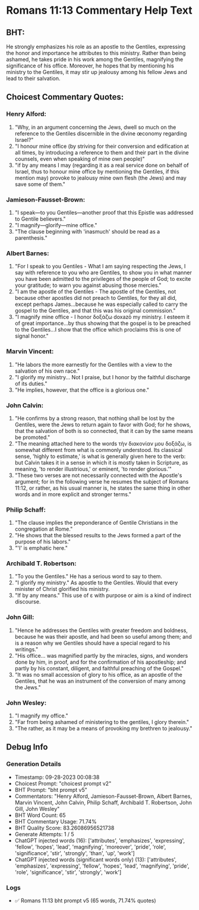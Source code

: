 # Romans 11:13 Commentary Help Text

## BHT:
He strongly emphasizes his role as an apostle to the Gentiles, expressing the honor and importance he attributes to this ministry. Rather than being ashamed, he takes pride in his work among the Gentiles, magnifying the significance of his office. Moreover, he hopes that by mentioning his ministry to the Gentiles, it may stir up jealousy among his fellow Jews and lead to their salvation.

## Choicest Commentary Quotes:
### Henry Alford:
1. "Why, in an argument concerning the Jews, dwell so much on the reference to the Gentiles discernible in the divine œconomy regarding Israel?"
2. "I honour mine office (by striving for their conversion and edification at all times, by introducing a reference to them and their part in the divine counsels, even when speaking of mine own people)"
3. "if by any means I may (regarding it as a real service done on behalf of Israel, thus to honour mine office by mentioning the Gentiles, if this mention may) provoke to jealousy mine own flesh (the Jews) and may save some of them."

### Jamieson-Fausset-Brown:
1. "I speak—to you Gentiles—another proof that this Epistle was addressed to Gentile believers."
2. "I magnify—glorify—mine office."
3. "The clause beginning with 'inasmuch' should be read as a parenthesis."

### Albert Barnes:
1. "For I speak to you Gentiles - What I am saying respecting the Jews, I say with reference to you who are Gentiles, to show you in what manner you have been admitted to the privileges of the people of God; to excite your gratitude; to warn you against abusing those mercies." 
2. "I am the apostle of the Gentiles - The apostle of the Gentiles, not because other apostles did not preach to Gentiles, for they all did, except perhaps James...because he was especially called to carry the gospel to the Gentiles, and that this was his original commission." 
3. "I magnify mine office - I honor δοξάζω doxazō my ministry. I esteem it of great importance...by thus showing that the gospel is to be preached to the Gentiles...I show that the office which proclaims this is one of signal honor."

### Marvin Vincent:
1. "He labors the more earnestly for the Gentiles with a view to the salvation of his own race."
2. "I glorify my ministry... Not I praise, but I honor by the faithful discharge of its duties."
3. "He implies, however, that the office is a glorious one."

### John Calvin:
1. "He confirms by a strong reason, that nothing shall be lost by the Gentiles, were the Jews to return again to favor with God; for he shows, that the salvation of both is so connected, that it can by the same means be promoted."
2. "The meaning attached here to the words τὴν διακονίαν μου δοξάζω, is somewhat different from what is commonly understood. Its classical sense, 'highly to estimate,' is what is generally given here to the verb: but Calvin takes it in a sense in which it is mostly taken in Scripture, as meaning, 'to render illustrious,' or eminent, 'to render glorious.'"
3. "These two verses are not necessarily connected with the Apostle's argument; for in the following verse he resumes the subject of Romans 11:12, or rather, as his usual manner is, he states the same thing in other words and in more explicit and stronger terms."

### Philip Schaff:
1. "The clause implies the preponderance of Gentile Christians in the congregation at Rome."
2. "He shows that the blessed results to the Jews formed a part of the purpose of his labors."
3. "'I' is emphatic here."

### Archibald T. Robertson:
1. "To you the Gentiles." He has a serious word to say to them.
2. "I glorify my ministry." As apostle to the Gentiles. Would that every minister of Christ glorified his ministry.
3. "If by any means." This use of ε with purpose or aim is a kind of indirect discourse.

### John Gill:
1. "Hence he addresses the Gentiles with greater freedom and boldness, because he was their apostle, and had been so useful among them; and is a reason why we Gentiles should have a special regard to his writings."
2. "His office... was magnified partly by the miracles, signs, and wonders done by him, in proof, and for the confirmation of his apostleship; and partly by his constant, diligent, and faithful preaching of the Gospel."
3. "It was no small accession of glory to his office, as an apostle of the Gentiles, that he was an instrument of the conversion of many among the Jews."

### John Wesley:
1. "I magnify my office." 
2. "Far from being ashamed of ministering to the gentiles, I glory therein."
3. "The rather, as it may be a means of provoking my brethren to jealousy."


## Debug Info
### Generation Details
- Timestamp: 09-28-2023 00:08:38
- Choicest Prompt: "choicest prompt v2"
- BHT Prompt: "bht prompt v5"
- Commentators: "Henry Alford, Jamieson-Fausset-Brown, Albert Barnes, Marvin Vincent, John Calvin, Philip Schaff, Archibald T. Robertson, John Gill, John Wesley"
- BHT Word Count: 65
- BHT Commentary Usage: 71.74%
- BHT Quality Score: 83.26086956521738
- Generate Attempts: 1 / 5
- ChatGPT injected words (16):
	['attributes', 'emphasizes', 'expressing', 'fellow', 'hopes', 'lead', 'magnifying', 'moreover', 'pride', 'role', 'significance', 'stir', 'strongly', 'than', 'up', 'work']
- ChatGPT injected words (significant words only) (13):
	['attributes', 'emphasizes', 'expressing', 'fellow', 'hopes', 'lead', 'magnifying', 'pride', 'role', 'significance', 'stir', 'strongly', 'work']

### Logs
- ✅ Romans 11:13 bht prompt v5 (65 words, 71.74% quotes)